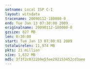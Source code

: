 ```yaml
---
setname: Local ISP C-I
layout: witsdata
tracename: 20090112-180000-0
end: Tue Jan 13 07:30:00 2009
originalname: 20090112-180000-0
gzsize: 827 MB
len: 0:30:00
start: Tue Jan 13 07:00:01 2009
totalwirelen: 11,974 MB
pkts: 21 million
size: 1,632 MB
md5: 3f3f2c0722b9e5fee292153452cd3aee
---
```

